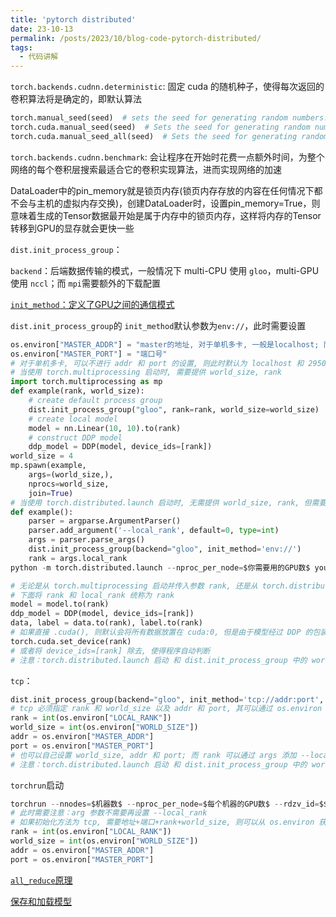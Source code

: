 ```yaml
---
title: 'pytorch distributed'
date: 23-10-13
permalink: /posts/2023/10/blog-code-pytorch-distributed/
tags:
  - 代码讲解
---
```


```torch.backends.cudnn.deterministic```: 固定 cuda 的随机种子，使得每次返回的卷积算法将是确定的，即默认算法

```python
torch.manual_seed(seed)  # sets the seed for generating random numbers.
torch.cuda.manual_seed(seed)  # Sets the seed for generating random numbers for the current GPU.
torch.cuda.manual_seed_all(seed)  # Sets the seed for generating random numbers on all GPUs.
```

```torch.backends.cudnn.benchmark```: 会让程序在开始时花费一点额外时间，为整个网络的每个卷积层搜索最适合它的卷积实现算法，进而实现网络的加速

DataLoader中的pin_memory就是锁页内存(锁页内存存放的内容在任何情况下都不会与主机的虚拟内存交换)，创建DataLoader时，设置pin_memory=True，则意味着生成的Tensor数据最开始是属于内存中的锁页内存，这样将内存的Tensor转移到GPU的显存就会更快一些

```dist.init_process_group```：

```backend```：后端数据传输的模式，一般情况下 multi-CPU 使用 ```gloo```，multi-GPU 使用 ```nccl```；而 ```mpi```需要额外的下载配置

[```init_method```：定义了GPU之间的通信模式](https://pytorch.org/docs/stable/distributed.html#tcp-initialization)
  
```dist.init_process_group```的 ```init_method```默认参数为```env://```，此时需要设置
  
```python
os.environ["MASTER_ADDR"] = "master的地址, 对于单机多卡, 一般是localhost; 而对于多机多卡, 一般是master:0 的机器的地址"
os.environ["MASTER_PORT"] = "端口号"
# 对于单机多卡, 可以不进行 addr 和 port 的设置, 则此时默认为 localhost 和 29500
# 当使用 torch.multiprocessing 启动时, 需要提供 world_size, rank
import torch.multiprocessing as mp
def example(rank, world_size):
    # create default process group
    dist.init_process_group("gloo", rank=rank, world_size=world_size)
    # create local model
    model = nn.Linear(10, 10).to(rank)
    # construct DDP model
    ddp_model = DDP(model, device_ids=[rank])
world_size = 4
mp.spawn(example,
    args=(world_size,),
    nprocs=world_size,
    join=True)
# 当使用 torch.distributed.launch 启动时, 无需提供 world_size, rank, 但需要在命令行提供 --nproc_per_node, 同时需要指定额外参数 --local-rank(不需要自己传参)
def example():
    parser = argparse.ArgumentParser()
    parser.add_argument('--local_rank', default=0, type=int)
    args = parser.parse_args()
    dist.init_process_group(backend="gloo", init_method='env://')
    rank = args.local_rank
python -m torch.distributed.launch --nproc_per_node=$你需要用的GPU数$ yourfile.py

# 无论是从 torch.multiprocessing 启动并传入参数 rank, 还是从 torch.distributed.launch 启动 传入 local_rank, 在模型和数据 forward 时都需要将其转移到上面：
# 下面将 rank 和 local_rank 统称为 rank
model = model.to(rank)
ddp_model = DDP(model, device_ids=[rank])
data, label = data.to(rank), label.to(rank)
# 如果直接 .cuda(), 则默认会将所有数据放置在 cuda:0, 但是由于模型经过 DDP 的包装并加上device_ids=[rank]后, 复制到了各个GPU上, 这时进行 model(data.cuda()) 会报错数据与模型参数不在同一个 device 上; 如果要使用 .cuda(), 则需要在开始时设置：
torch.cuda.set_device(rank)
# 或者将 device_ids=[rank] 除去, 使得程序自动判断
# 注意：torch.distributed.launch 启动 和 dist.init_process_group 中的 world_size 设置不要和 --nproc_per_node 一起/或者不能不一致, 否则会卡住; 同时, 不能只设置 world_size 而不设置 rank 和 不加 --nproc_per_node, 也会导致卡住
```

```tcp```：

```python
dist.init_process_group(backend="gloo", init_method='tcp://addr:port', rank=rank, world_size=world_size)
# tcp 必须指定 rank 和 world_size 以及 addr 和 port, 其可以通过 os.environ 获得：
rank = int(os.environ["LOCAL_RANK"])
world_size = int(os.environ["WORLD_SIZE"])
addr = os.environ["MASTER_ADDR"]
port = os.environ["MASTER_PORT"]
# 也可以自己设置 world_size, addr 和 port; 而 rank 可以通过 args 添加 --local_rank 使得程序自动输入, 并通过 args.local_rank 获得
# 注意：torch.distributed.launch 启动 和 dist.init_process_group 中的 world_size 设置不要和 --nproc_per_node 一起/或者不能不一致, 否则会卡住; 所以可以自己设置 world_size 而不传入参数 --nproc_per_node
```

```torchrun```启动

```python
torchrun --nnodes=$机器数$ --nproc_per_node=$每个机器的GPU数$ --rdzv_id=$$ --rdzv_backend=c10d --rdzv_endpoint=$MASTER_ADDR:MASTER_PORT$ yourfile.py
# 此时需要注意：arg 参数不需要再设置 --local_rank
# 如果初始化方法为 tcp, 需要地址+端口+rank+world_size, 则可以从 os.environ 获取
rank = int(os.environ["LOCAL_RANK"])
world_size = int(os.environ["WORLD_SIZE"])
addr = os.environ["MASTER_ADDR"]
port = os.environ["MASTER_PORT"]
```

[```all_reduce```原理](https://tech.preferred.jp/en/blog/technologies-behind-distributed-deep-learning-allreduce/)

[保存和加载模型](https://pytorch.org/tutorials/beginner/saving_loading_models.html)

